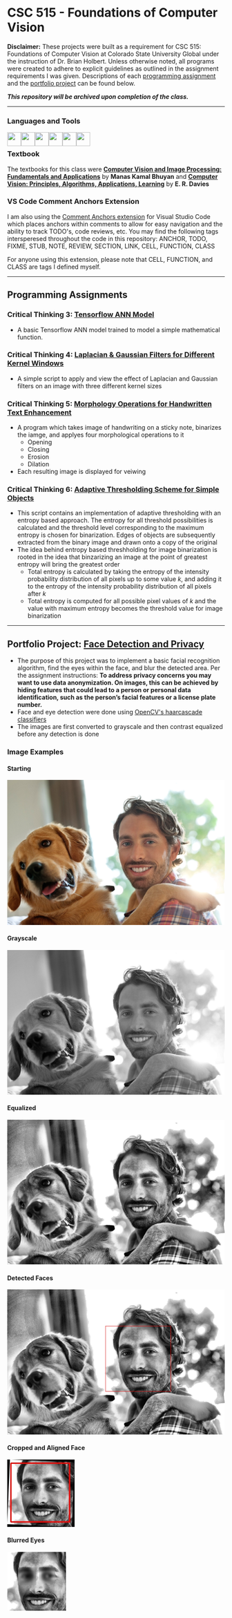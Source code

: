 # CSC 515 - Foundations of Computer Vision
**Disclaimer:** These projects were built as a requirement for CSC 515: Foundations of Computer Vision at Colorado State University Global under the instruction of Dr. Brian Holbert. Unless otherwise noted, all programs were created to adhere to explicit guidelines as outlined in the assignment requirements I was given. Descriptions of each [programming assignment](#programming-assignments) and the [portfolio project](#portfolio-project) can be found below.

*****This repository will be archived upon completion of the class.*****
___

### Languages and Tools
[<img align="left" height="32" width="32" src="https://cdn.svgporn.com/logos/python.svg" />](https://www.python.org)
[<img align="left" height="32" width="32" src="https://www.psych.mcgill.ca/labs/mogillab/anaconda2/lib/python2.7/site-packages/anaconda_navigator/static/images/anaconda-icon-512x512.png" />](https://www.anaconda.com/pricing)
[<img align="left" height="32" width="32" src="https://cdn.svgporn.com/logos/visual-studio-code.svg" />](https://code.visualstudio.com)
[<img align="left" height="32" width="32" src="https://cdn.svgporn.com/logos/git-icon.svg" />](https://git-scm.com)
[<img align="left" height="32" width="32" src="https://cdn.svgporn.com/logos/gitkraken.svg" />](https://www.gitkraken.com)
[<img align="left" height="32" width="32" src="https://cdn.svgporn.com/logos/opencv.svg" />](https://opencv.org)
<br />

### Textbook
The textbooks for this class were [**Computer Vision and Image Processing: Fundamentals and Applications**](https://www.taylorfrancis.com/books/mono/10.1201/9781351248396/computer-vision-image-processing-manas-kamal-bhuyan) by **Manas Kamal Bhuyan** and [**Computer Vision: Principles, Algorithms, Applications, Learning**](https://www.elsevier.com/books/computer-vision/davies/978-0-12-809284-2) by **E. R. Davies**
### VS Code Comment Anchors Extension
I am also using the [Comment Anchors extension](https://marketplace.visualstudio.com/items?itemName=ExodiusStudios.comment-anchors) for Visual Studio Code which places anchors within comments to allow for easy navigation and the ability to track TODO's, code reviews, etc. You may find the following tags intersperesed throughout the code in this repository: ANCHOR, TODO, FIXME, STUB, NOTE, REVIEW, SECTION, LINK, CELL, FUNCTION, CLASS

For anyone using this extension, please note that CELL, FUNCTION, and CLASS are tags I defined myself. 
<br />

___
<!--When doing relative paths, if a file or dir name has a space, use %20 in place of the space-->
## Programming Assignments
### Critical Thinking 3: [Tensorflow ANN Model](CT%203/)
- A basic Tensorflow ANN model trained to model a simple mathematical function.
### Critical Thinking 4: [Laplacian & Gaussian Filters for Different Kernel Windows](CT%204/)
- A simple script to apply and view the effect of Laplacian and Gaussian filters on an image with three different kernel sizes
### Critical Thinking 5: [Morphology Operations for Handwritten Text Enhancement](CT%205/)
- A program which takes image of handwriting on a sticky note, binarizes the iamge, and applyes four morphological operations to it
    - Opening
    - Closing
    - Erosion
    - Dilation
- Each resulting image is displayed for veiwing

### Critical Thinking 6: [Adaptive Thresholding Scheme for Simple Objects](CT%206/)
- This script contains an implementation of adaptive thresholding with an entropy based approach. The entropy for all threshold possibilities is calculated
and the threshold level corresponding to the maximum entropy is chosen for binarization. Edges of objects are subsequently extracted from the binary 
image and drawn onto a copy of the original
- The idea behind entropy based threshholding for image binarization is rooted in the idea that binzarizing an image at the point of greatest entropy will bring the greatest order
    - Total entropy is calculated by taking the entropy of the intensity probability distribution of all pixels up to some value *k*, and adding it to the entropy of the intensity probability distribution of all pixels after *k*
    - Total entropy is computed for all possible pixel values of *k* and the value with maximum entropy becomes the threshold value for image binarization
___
## Portfolio Project: [Face Detection and Privacy](Portfolio%20Project/)
- The purpose of this project was to implement a basic facial recognition algorithm, find the eyes within the face, and blur the detected area. Per the assignment instructions: **To address privacy concerns you may want to use data anonymization.  On images, this can be achieved by hiding features that could lead to a person or personal data identification, such as the person’s facial features or a license plate number.**
- Face and eye detection were done using [OpenCV's haarcascade classifiers](https://github.com/opencv/opencv/tree/master/data/haarcascades)
- The images are first converted to grayscale and then contrast equalized before any detection is done

### Image Examples
#### Starting
![](Portfolio%20Project/Final%20Project/final1.jpg)

#### Grayscale
![](Portfolio%20Project/Final%20Project/grayscale/gray_0.jpg)

#### Equalized
![](Portfolio%20Project/Final%20Project/contrast_equalized/equal_0.jpg)

#### Detected Faces
![](Portfolio%20Project/Final%20Project/detected_faces/1.jpg)
#### Cropped and Aligned Face
![](Portfolio%20Project/Final%20Project/final_faces/1.jpg)

#### Blurred Eyes
![](Portfolio%20Project/Final%20Project/final/face_0.jpg)